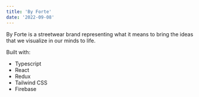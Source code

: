 ```yaml
---
title: 'By Forte'
date: '2022-09-08'
---
```


By Forte is a streetwear brand representing what it means to bring the ideas that we visualize in our minds to life.

Built with:

* Typescript
* React
* Redux
* Tailwind CSS
* Firebase